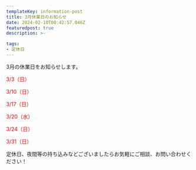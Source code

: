 ```yaml
---
templateKey: information-post
title: 3月休業日のお知らせ
date: 2024-02-10T00:42:57.046Z
featuredpost: true
description: >-

tags:
- 定休日
---
```


3月の休業日をお知らせします。

<span style="color: red;">3/3（日）</span>

<span style="color: red;">3/10（日）</span>

<span style="color: red;">3/17（日）</span>

<span style="color: red;">3/20（水）</span>

<span style="color: red;">3/24（日）</span>

<span style="color: red;">3/31（日）</span>



定休日、夜間等の持ち込みなどございましたらお気軽にご相談、お問い合わせください！

